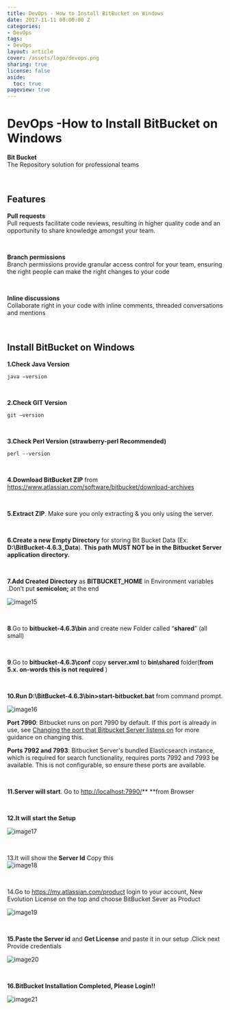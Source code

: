 ```yaml
---
title: DevOps - How to Install BitBucket on Windows
date: 2017-11-11 00:00:00 Z
categories:
- DevOps
tags:
- DevOps
layout: article
cover: /assets/logo/devops.png
sharing: true
license: false
aside:
  toc: true
pageview: true
---
```


# DevOps -How to Install BitBucket on Windows

**Bit Bucket**  
The Repository solution for professional teams

 

## **Features**

**Pull requests**  
Pull requests facilitate code reviews, resulting in higher quality code and an
opportunity to share knowledge amongst your team.

 

**Branch permissions**  
Branch permissions provide granular access control for your team, ensuring the
right people can make the right changes to your code

 

**Inline discussions**  
Collaborate right in your code with inline comments, threaded conversations and
mentions

 

## **Install BitBucket on Windows**


**1.Check Java Version**
```dos
java –version
```
 

**2.Check GIT Version**
```dos
git –version
```


 

**3.Check Perl Version (strawberry-perl Recommended)**
```dos
perl --version
```


 

**4.Download BitBucket ZIP** from
<https://www.atlassian.com/software/bitbucket/download-archives>

 

**5.Extract ZIP**. Make sure you only extracting & you only using the server.

 

**6.Create a new Empty Directory** for storing Bit Bucket Data (Ex:
**D:\\BitBucket-4.6.3_Data**). **This path MUST NOT be in the Bitbucket Server
application directory.**

 

**7.Add Created Directory** as **BITBUCKET_HOME** in Environment variables
.Don’t put **semicolon;** at the end

![image15](media/d627fe218511e4497d51a56d9cc2cdfe.png)

 

**8**.Go to **bitbucket-4.6.3\\bin** and create new Folder called “**shared**”
(all small)

 

**9**.Go to **bitbucket-4.6.3\\conf** copy **server.xml** to **bin\\shared**
folder(**from 5.x. on-words this is not required** )

 

**10.Run D:\\BitBucket-4.6.3\\bin\>start-bitbucket.bat** from command prompt.

![image16](media/0e90e4717dd6a317ec0fa0676b90ed91.png)

**Port 7990**: Bitbucket runs on port 7990 by default. If this port is already
in use, see [Changing the port that Bitbucket Server listens
on](https://confluence.atlassian.com/bitbucketserver/changing-the-port-that-bitbucket-server-listens-on-776640049.html)
for more guidance on changing this.

**Ports 7992 and 7993**: Bitbucket Server's bundled Elasticsearch instance,
which is required for search functionality, requires ports 7992 and 7993 be
available. This is not configurable, so ensure these ports are available.

 

**11.Server will start**. Go to <http://localhost:7990/>** **from Browser

 

**12.It will start the Setup**

![image17](media/7bd003f7e8017224d73f5dd22ff73fed.png)

 


13.It will show the **Server Id** Copy this  
![image18](media/4589fff94527131da81aa9d3f4ba329f.png)

 

14.Go to <https://my.atlassian.com/product> login to your account, New
Evolution License on the top and choose BitBucket Sever as Product

![image19](media/4ce9d97fd0f118c74978262d99d83f4f.png)

 

**15.Paste the Server id** and **Get License** and paste it in our setup .Click
next Provide credentials 

![image20](media/9f8a15fbf7d7767bb4890fdcdc3a7e8e.png)

 

**16.BitBucket Installation Completed, Please Login!!**  


![image21](media/89c07a50b115c7c1db702f7fb5dc278f.png)

 
